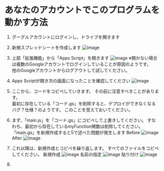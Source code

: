 # あなたのアカウントでこのプログラムを動かす方法

1. グーグルアカウントにログインし、ドライブを開きます
2. 新規スプレッドシートを作成します
![image](https://github.com/mss7z/gas_iot/assets/49343918/8cca2a36-70a5-4dd2-a7b4-14c91ddc2315)

3. 上部「拡張機能」から「Apps Script」を開きます
![image](https://github.com/mss7z/gas_iot/assets/49343918/a8fce4a0-62a1-450e-bb9d-64b9ee10e7cd)
   ※開かない場合は複数のGoogleアカウントでログインしていることが原因のようです。  
   他のGoogleアカウントからログアウトして試してください。

4. Apps Scriptが開き次の画面になったことを確認してください
![image](https://github.com/mss7z/gas_iot/assets/49343918/e2d6f222-7692-4e8e-8b91-578e45db6164)

5. ここから、コードをコピペしていきます。
   その前に注意すべきことがあります。  
   最初に存在している「コード.gs」を削除すると、デプロイができなくなるバグ？仕様？のようです。
   このことを覚えておいてください。
6. まず、「main.js」を「コード.gs」にコピペして上書きしてください。
   すなわち、最初から存在しているmyFunction関数は削除してください。
   「main.gs」を新規作成すると5で述べた問題が発生します
   Before
   ![image](https://github.com/mss7z/gas_iot/assets/49343918/771a50e5-656b-47c3-9c3b-5060f69b4589)
   After
   ![image](https://github.com/mss7z/gas_iot/assets/49343918/b62d940e-1e2a-47de-8dd1-3db6c0f3297b)

7. これ以降は、新規作成とコピペを繰り返します。
   すべてのファイルをコピペしてください。
   新規作成
  ![image](https://github.com/mss7z/gas_iot/assets/49343918/5b488fde-12d2-4562-8def-1cc1bcc3d2c5)
  名前の指定
![image](https://github.com/mss7z/gas_iot/assets/49343918/b1d3b8b1-821e-45c3-b6bd-b5e574f4e983)
   貼り付け
   ![image](https://github.com/mss7z/gas_iot/assets/49343918/b143e9d4-0bf5-44fe-9705-fe737107bb03)

9. 
